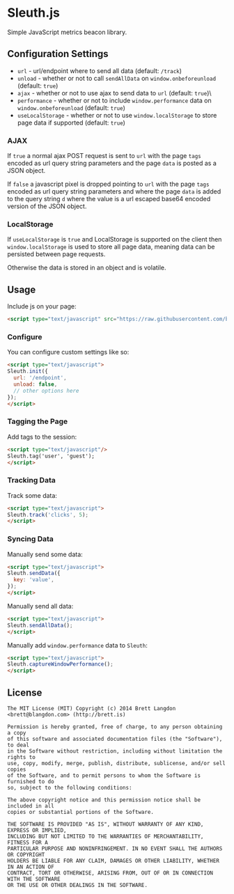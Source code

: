 Sleuth.js
========

Simple JavaScript metrics beacon library.

## Configuration Settings

* `url` - url/endpoint where to send all data (default: `/track`)
* `unload` - whether or not to call `sendAllData` on `window.onbeforeunload` (default: `true`)
* `ajax` - whether or not to use ajax to send data to `url` (default: `true`)\
* `performance` - whether or not to include `window.performance` data on `window.onbeforeunload` (default: `true`)
* `useLocalStorage` - whether or not to use `window.localStorage` to store page data if supported (default: `true`)

### AJAX
If `true` a normal ajax POST request is sent to `url` with the page `tags` encoded as url
query string parameters and the page `data` is posted as a JSON object.

If `false` a javascript pixel is dropped pointing to `url` with the page `tags` encoded as url
query string parameters and where the page `data` is added to the query string `d` where the
value is a url escaped base64 encoded version of the JSON object.


### LocalStorage
If `useLocalStorage` is `true` and LocalStorage is supported on the client then `window.localStorage`
is used to store all page data, meaning data can be persisted between page requests.

Otherwise the data is stored in an object and is volatile.

## Usage

Include js on your page:

```html
<script type="text/javascript" src="https://raw.githubusercontent.com/brettlangdon/sleuth/master/sleuth.min.js"></script>
```

### Configure
You can configure custom settings like so:
```html
<script type="text/javascript">
Sleuth.init({
  url: '/endpoint',
  unload: false,
  // other options here
});
</script>
```

### Tagging the Page
Add tags to the session:
```html
<script type="text/javascript"/>
Sleuth.tag('user', 'guest');
</script>
```

### Tracking Data
Track some data:
```html
<script type="text/javascript">
Sleuth.track('clicks', 5);
</script>
```

### Syncing Data
Manually send some data:
```html
<script type="text/javascript">
Sleuth.sendData({
  key: 'value',
});
</script>
```

Manually send all data:
```html
<script type="text/javascript">
Sleuth.sendAllData();
</script>
```

Manually add `window.performance` data to `Sleuth`:
```html
<script type="text/javascript">
Sleuth.captureWindowPerformance();
</script>
```


## License
```
The MIT License (MIT) Copyright (c) 2014 Brett Langdon <brett@blangdon.com> (http://brett.is)

Permission is hereby granted, free of charge, to any person obtaining a copy
of this software and associated documentation files (the "Software"), to deal
in the Software without restriction, including without limitation the rights to
use, copy, modify, merge, publish, distribute, sublicense, and/or sell copies
of the Software, and to permit persons to whom the Software is furnished to do
so, subject to the following conditions:

The above copyright notice and this permission notice shall be included in all
copies or substantial portions of the Software.

THE SOFTWARE IS PROVIDED "AS IS", WITHOUT WARRANTY OF ANY KIND, EXPRESS OR IMPLIED,
INCLUDING BUT NOT LIMITED TO THE WARRANTIES OF MERCHANTABILITY, FITNESS FOR A
PARTICULAR PURPOSE AND NONINFRINGEMENT. IN NO EVENT SHALL THE AUTHORS OR COPYRIGHT
HOLDERS BE LIABLE FOR ANY CLAIM, DAMAGES OR OTHER LIABILITY, WHETHER IN AN ACTION OF
CONTRACT, TORT OR OTHERWISE, ARISING FROM, OUT OF OR IN CONNECTION WITH THE SOFTWARE
OR THE USE OR OTHER DEALINGS IN THE SOFTWARE.
```
